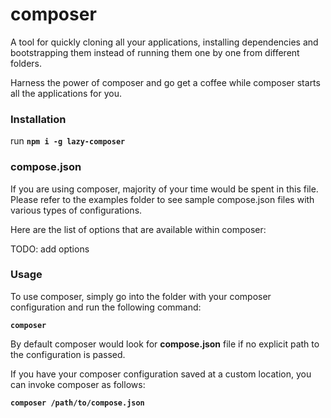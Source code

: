 # composer

A tool for quickly cloning all your applications, installing dependencies and bootstrapping them instead of running them one by one from different folders.

Harness the power of composer and go get a coffee while composer starts all the applications for you.


### Installation

run **`npm i -g lazy-composer`**

### compose.json

If you are using composer, majority of your time would be spent in this file. Please refer to the examples folder to see sample compose.json files with various types of configurations.

Here are the list of options that are available within composer:

TODO: add options

### Usage

To use composer, simply go into the folder with your composer configuration and run the following command:

**`composer`**

By default composer would look for **compose.json** file if no explicit path to the configuration is passed.

If you have your composer configuration saved at a custom location, you can invoke composer as follows:

**`composer /path/to/compose.json`**